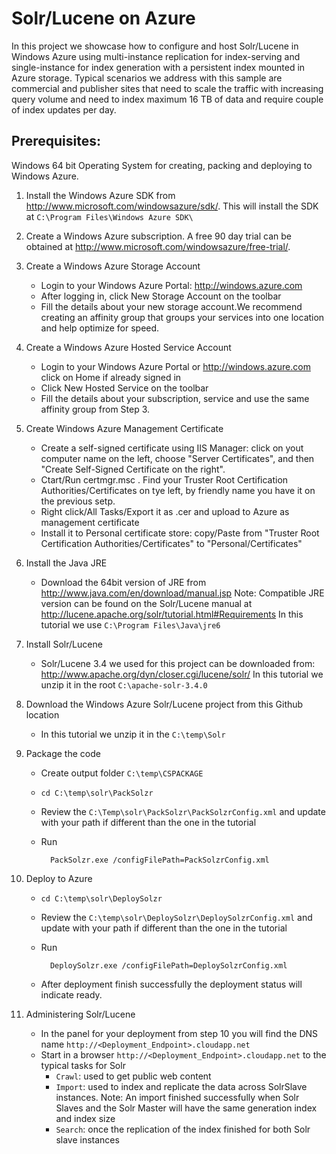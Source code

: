 Solr/Lucene on Azure
===
In this project we showcase how to configure and host Solr/Lucene in Windows Azure using multi-instance replication for index-serving and single-instance for index generation with a persistent index mounted in Azure storage. Typical scenarios we address with this sample are commercial and publisher sites that need to scale the traffic with increasing query volume and need to index maximum 16 TB of data and require couple of index updates per day.

## Prerequisites:

Windows 64 bit Operating System for creating, packing and deploying to Windows Azure.

1. Install the Windows Azure SDK from http://www.microsoft.com/windowsazure/sdk/.  This will install the SDK at `C:\Program Files\Windows Azure SDK\`
2. Create a Windows Azure subscription. A free 90 day trial can be obtained at http://www.microsoft.com/windowsazure/free-trial/.  
3. Create a Windows Azure Storage Account
    - Login to your Windows Azure Portal: http://windows.azure.com
    - After logging in, click New Storage Account on the toolbar 
    - Fill the details about your new storage account.We recommend creating an affinity group that  groups your services into one location and help optimize for speed.


4. Create a Windows Azure Hosted Service Account
    - Login to your Windows Azure Portal or http://windows.azure.com click on Home if already signed in 
    - Click New Hosted Service on the toolbar 
    - Fill the details about your subscription, service and use the same affinity group from Step 3.
   

5. Create Windows Azure Management Certificate
    - Create a self-signed certificate using IIS Manager: click on yout computer name on the left, choose "Server Certificates", and then "Create Self-Signed Certificate on the right".
    - Ctart/Run certmgr.msc . Find your Truster Root Certification Authorities/Certificates on tye left, by friendly name you have it on the previous setp.
    - Right click/All Tasks/Export it as .cer and upload to Azure as management certificate 
    - Install it to Personal certificate store: copy/Paste from "Truster Root Certification Authorities/Certificates" to "Personal/Certificates"


6. Install the Java JRE
    - Download the 64bit version of JRE from http://www.java.com/en/download/manual.jsp
      Note: Compatible JRE version can be found on the Solr/Lucene manual at http://lucene.apache.org/solr/tutorial.html#Requirements
      In this tutorial we use `C:\Program Files\Java\jre6`


7. Install Solr/Lucene
    - Solr/Lucene 3.4 we used for this project can be downloaded from: http://www.apache.org/dyn/closer.cgi/lucene/solr/
      In this tutorial we unzip it in the root `C:\apache-solr-3.4.0`


8. Download the Windows Azure Solr/Lucene project from this Github location
    - In this tutorial we unzip it in the `C:\temp\Solr`


9. Package the code 
    - Create output folder `C:\temp\CSPACKAGE`
    - `cd C:\temp\solr\PackSolzr`
    - Review the `C:\Temp\solr\PackSolzr\PackSolzrConfig.xml` and update with your path if different than the one in the tutorial
    - Run 

            PackSolzr.exe /configFilePath=PackSolzrConfig.xml

10. Deploy to Azure 
    - `cd C:\temp\solr\DeploySolzr`
    - Review the `C:\temp\solr\DeploySolzr\DeploySolzrConfig.xml` and update with your path if different than the one in the tutorial
    - Run

            DeploySolzr.exe /configFilePath=DeploySolzrConfig.xml

    - After deployment finish successfully the deployment status will indicate ready.

11. Administering Solr/Lucene
    - In the panel for your deployment from step 10 you will find the DNS name `http://<Deployment_Endpoint>.cloudapp.net`
    - Start in a browser `http://<Deployment_Endpoint>.cloudapp.net` to the typical tasks for Solr
        - `Crawl`: used to get public web content
        - `Import`: used to  index and replicate the data across SolrSlave  instances. 
          Note: An import finished successfully when Solr Slaves and the Solr Master will have the same generation index and index size 
        - `Search`: once the replication of the index finished for both Solr slave instances
